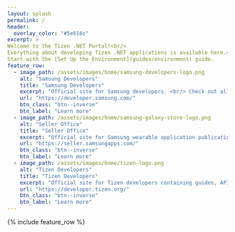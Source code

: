 ```yaml
---
layout: splash
permalink: /
header:
  overlay_color: "#5e616c"
excerpt: >
Welcome to the Tizen .NET Portal!<br/>
Everything about developing Tizen .NET applications is available here.<br/>
Start with the [Set Up the Environment](guides/environment) guide.
feature_row:
  - image_path: /assets/images/home/samsung-developers-logo.png
    alt: "Samsung Developers"
    title: "Samsung Developers"
    excerpt: "Official site for Samsung developers. <br/> Check out all about developing Samsung products."
    url: "https://developer.samsung.com/"
    btn_class: "btn--inverse"
    btn_label: "Learn more"
  - image_path: /assets/images/home/samsung-galaxy-store-logo.png
    alt: "Seller Office"
    title: "Seller Office"
    excerpt: "Official site for Samsung wearable application publication and promotion."
    url: "https://seller.samsungapps.com/"
    btn_class: "btn--inverse"
    btn_label: "Learn more"
  - image_path: /assets/images/home/tizen-logo.png
    alt: "Tizen Developers"
    title: "Tizen Developers"
    excerpt: "Official site for Tizen developers containing guides, API reference, and samples."
    url: "https://developer.tizen.org/"
    btn_class: "btn--inverse"
    btn_label: "Learn more"
---
```


{% include feature_row %}
